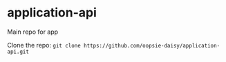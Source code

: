 # application-api
Main repo for app

Clone the repo:
```git clone https://github.com/oopsie-daisy/application-api.git```
